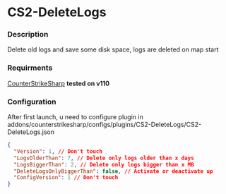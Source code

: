 # CS2-DeleteLogs

### Description
Delete old logs and save some disk space, logs are deleted on map start

### Requirments
[CounterStrikeSharp](https://github.com/roflmuffin/CounterStrikeSharp/) **tested on v110**

### Configuration
After first launch, u need to configure plugin in  addons/counterstrikesharp/configs/plugins/CS2-DeleteLogs/CS2-DeleteLogs.json

```json
{
  "Version": 1, // Don't touch
  "LogsOlderThan": 7, // Delete only logs older than x days
  "LogsBiggerThan": 2, // Delete only logs bigger than x MB
  "DeleteLogsOnlyBiggerThan": false, // Activate or deactivate up
  "ConfigVersion": 1 // Don't touch
}
```

